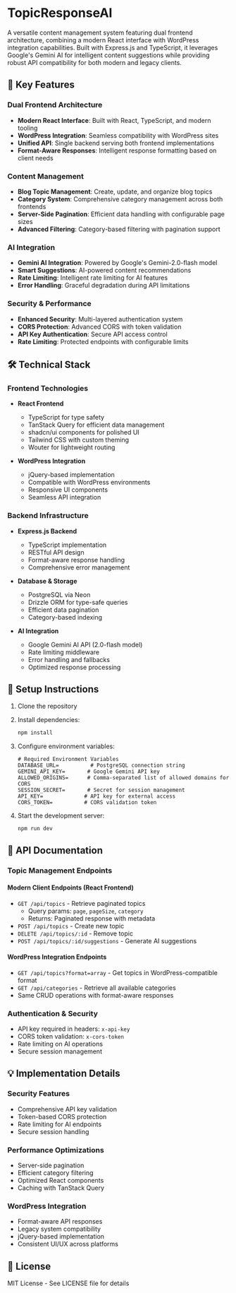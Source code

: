 # TopicResponseAI

A versatile content management system featuring dual frontend architecture, combining a modern React interface with WordPress integration capabilities. Built with Express.js and TypeScript, it leverages Google's Gemini AI for intelligent content suggestions while providing robust API compatibility for both modern and legacy clients.

## 🚀 Key Features

### Dual Frontend Architecture
- **Modern React Interface**: Built with React, TypeScript, and modern tooling
- **WordPress Integration**: Seamless compatibility with WordPress sites
- **Unified API**: Single backend serving both frontend implementations
- **Format-Aware Responses**: Intelligent response formatting based on client needs

### Content Management
- **Blog Topic Management**: Create, update, and organize blog topics
- **Category System**: Comprehensive category management across both frontends
- **Server-Side Pagination**: Efficient data handling with configurable page sizes
- **Advanced Filtering**: Category-based filtering with pagination support

### AI Integration
- **Gemini AI Integration**: Powered by Google's Gemini-2.0-flash model
- **Smart Suggestions**: AI-powered content recommendations
- **Rate Limiting**: Intelligent rate limiting for AI features
- **Error Handling**: Graceful degradation during API limitations

### Security & Performance
- **Enhanced Security**: Multi-layered authentication system
- **CORS Protection**: Advanced CORS with token validation
- **API Key Authentication**: Secure API access control
- **Rate Limiting**: Protected endpoints with configurable limits


## 🛠️ Technical Stack

### Frontend Technologies
- **React Frontend**
  - TypeScript for type safety
  - TanStack Query for efficient data management
  - shadcn/ui components for polished UI
  - Tailwind CSS with custom theming
  - Wouter for lightweight routing

- **WordPress Integration**
  - jQuery-based implementation
  - Compatible with WordPress environments
  - Responsive UI components
  - Seamless API integration

### Backend Infrastructure
- **Express.js Backend**
  - TypeScript implementation
  - RESTful API design
  - Format-aware response handling
  - Comprehensive error management

- **Database & Storage**
  - PostgreSQL via Neon
  - Drizzle ORM for type-safe queries
  - Efficient data pagination
  - Category-based indexing

- **AI Integration**
  - Google Gemini AI API (2.0-flash model)
  - Rate limiting middleware
  - Error handling and fallbacks
  - Optimized response processing

## 🔧 Setup Instructions

1. Clone the repository
2. Install dependencies:
   ```bash
   npm install
   ```
3. Configure environment variables:
   ```env
   # Required Environment Variables
   DATABASE_URL=          # PostgreSQL connection string
   GEMINI_API_KEY=       # Google Gemini API key
   ALLOWED_ORIGINS=      # Comma-separated list of allowed domains for CORS
   SESSION_SECRET=       # Secret for session management
   API_KEY=             # API key for external access
   CORS_TOKEN=          # CORS validation token
   ```

4. Start the development server:
   ```bash
   npm run dev
   ```

## 📝 API Documentation

### Topic Management Endpoints

#### Modern Client Endpoints (React Frontend)
- `GET /api/topics` - Retrieve paginated topics
  - Query params: `page`, `pageSize`, `category`
  - Returns: Paginated response with metadata
- `POST /api/topics` - Create new topic
- `DELETE /api/topics/:id` - Remove topic
- `POST /api/topics/:id/suggestions` - Generate AI suggestions

#### WordPress Integration Endpoints
- `GET /api/topics?format=array` - Get topics in WordPress-compatible format
- `GET /api/categories` - Retrieve all available categories
- Same CRUD operations with format-aware responses

### Authentication & Security
- API key required in headers: `x-api-key`
- CORS token validation: `x-cors-token`
- Rate limiting on AI operations
- Secure session management

## 💡 Implementation Details

### Security Features
- Comprehensive API key validation
- Token-based CORS protection
- Rate limiting for AI endpoints
- Secure session handling

### Performance Optimizations
- Server-side pagination
- Efficient category filtering
- Optimized React components
- Caching with TanStack Query

### WordPress Integration
- Format-aware API responses
- Legacy system compatibility
- jQuery-based implementation
- Consistent UI/UX across platforms

## 📜 License

MIT License - See LICENSE file for details